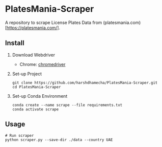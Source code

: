 # PlatesMania-Scraper
A repository to scrape License Plates Data from (platesmania.com)[https://platesmania.com/].   

## Install

1.  Download Webdriver
    - Chrome: [chromedriver](https://chromedriver.chromium.org/downloads) 

2. Set-up Project

    ```
    git clone https://github.com/harshdhamecha/PlatesMania-Scraper.git
    cd PlatesMania-Scraper
    ```

3. Set-up Conda Environment
    ```
    conda create --name scrape --file requirements.txt
    conda activate scrape
    ```

## Usage

```
# Run scraper
python scraper.py --save-dir ./data --country UAE 
```
